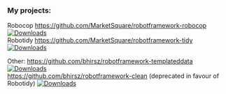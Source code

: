 ### My projects:
Robocop https://github.com/MarketSquare/robotframework-robocop [![Downloads](https://pepy.tech/badge/robotframework-robocop)](https://pepy.tech/project/robotframework-robocop)  
Robotidy https://github.com/MarketSquare/robotframework-tidy [![Downloads](https://pepy.tech/badge/robotframework-tidy)](https://pepy.tech/project/robotframework-tidy)

Other: 
https://github.com/bhirsz/robotframework-templateddata [![Downloads](https://pepy.tech/badge/robotframework-templateddata)](https://pepy.tech/project/robotframework-templateddata)  
https://github.com/bhirsz/robotframework-clean (deprecated in favour of Robotidy) [![Downloads](https://pepy.tech/badge/robotframework-clean)](https://pepy.tech/project/robotframework-clean)  

<!--
**bhirsz/bhirsz** is a ✨ _special_ ✨ repository because its `README.md` (this file) appears on your GitHub profile.

Here are some ideas to get you started:

- 🔭 I’m currently working on ...
- 🌱 I’m currently learning ...
- 👯 I’m looking to collaborate on ...
- 🤔 I’m looking for help with ...
- 💬 Ask me about ...
- 📫 How to reach me: ...
- 😄 Pronouns: ...
- ⚡ Fun fact: ...
-->
